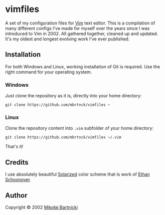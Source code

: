 # vimfiles

A set of my configuration files for [Vim][00] text editor. This is a
compilation of many different configs I've made for myself over the
years since I was introduced to Vim in 2002. All gathered together,
cleaned up and updated. It's my oldest and longest evolving work I've
ever published.

## Installation

For both Windows and Linux, working installation of Git is required. Use
the right command for your operating system.

### Windows

Just clone the repository as it is, directly into your home directory:

    git clone https://github.com/mbrtnck/vimfiles ~

### Linux

Clone the repository content into `.vim` subfolder of your home
directory:

    git clone https://github.com/mbrtnck/vimfiles ~/.vim

That's it!

## Credits

I use absolutely beautiful [Solarized][01] color scheme that is work of
[Ethan Schoonover][02].

## Author

Copyright &copy; 2002 [Mikołaj Bartnicki][99]

[00]: https://www.vim.org
[01]: https://github.com/altercation/solarized
[02]: https://ethanschoonover.com
[99]: mailto://mikolaj@bartnicki.org
